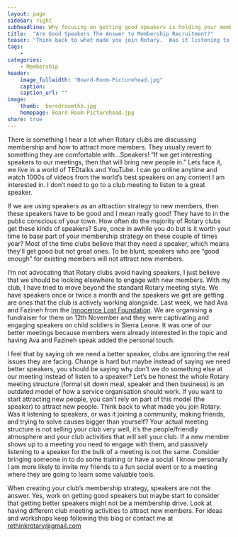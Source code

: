 ```yaml
---
layout: page
sidebar: right
subheadline: Why focusing on getting good speakers is holding your membership back
title:  "Are Good Speakers The Answer to Membership Recruitment?"
teaser: "Think back to what made you join Rotary.  Was it listening to speakers, or was it joining a community, making friends, and trying to solve causes bigger than yourself?"
tags:
    - 
categories:
    - Membership
header:
    image_fullwidth: "Board-Room-Picturehead.jpg"
    caption: 
    caption_url: ""
image:
    thumb:  boredroomthb.jpg
    homepage: Board-Room-Picturehead.jpg
share: true
---
```

There is something I hear a lot when Rotary clubs are discussing membership and how to attract more members. They usually revert to something they are comfortable with…Speakers! “If we get interesting speakers to our meetings, then that will bring new people in.” Lets face it, we live in a world of TEDtalks and YouTube. I can go online anytime and watch 1000s of videos from the world’s best speakers on any content I am interested in. I don’t need to go to a club meeting to listen to a great speaker.  

If we are using speakers as an attraction strategy to new members, then these speakers have to be good and I mean really good! They have to in the public conscious of your town. How often do the majority of Rotary clubs get these kinds of speakers? Sure, once in awhile you do but is it worth your time to base part of your membership strategy on these couple of times year? Most of the time clubs believe that they need a speaker, which means they’ll get good but not great ones.  To be blunt, speakers who are “good enough” for existing members will not attract new members.

I’m not advocating that Rotary clubs avoid having speakers, I just believe that we should be looking elsewhere to engage with new members. With my club, I have tried to move beyond the standard Rotary meeting style. We have speakers once or twice a month and the speakers we get are getting are ones that the club is actively working alongside. Last week, we had Ava and Fazineh from the <a href="http://www.innocencelostfoundation.com/">Innocence Lost Foundation</a>. We are organising a fundraiser for them on 12th November and they were captivating and engaging speakers on child soldiers in Sierra Leone. It was one of our better meetings because members were already interested in the topic and having Ava and Fazineh speak added the personal touch.  

I feel that by saying oh we need a better speaker, clubs are ignoring the real issues they are facing. Change is hard but maybe instead of saying we need better speakers, you should be saying why don’t we do something else at our meeting instead of listen to a speaker?  Let’s be honest the whole Rotary meeting structure (formal sit down meal, speaker and then business) is an outdated model of how a service organisation should work. If you want to start attracting new people, you can’t rely on part of this model (the speaker) to attract new people. Think back to what made you join Rotary.  Was it listening to speakers, or was it joining a community, making friends, and trying to solve causes bigger than yourself? Your actual meeting structure is not selling your club very well, it’s the people/friendly atmosphere and your club activities that will sell your club. If a new member shows up to a meeting you need to engage with them, and passively listening to a speaker for the bulk of a meeting is not the same. Consider bringing someone in to do some training or have a social. I know personally I am more likely to invite my friends to a fun social event or to a meeting where they are going to learn some valuable tools. 

When creating your club’s membership strategy, speakers are not the answer. Yes, work on getting good speakers but maybe start to consider that getting better speakers might not be a membership drive. Look at having different club meeting activities to attract new members. For ideas and workshops keep following this blog or contact me at rethinkrotary@gmail.com

